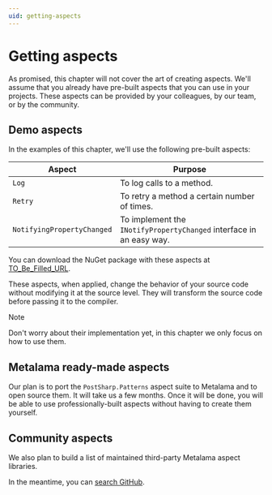 ```yaml
---
uid: getting-aspects
---
```

# Getting aspects

As promised, this chapter will not cover the art of creating aspects. We'll assume that you already have pre-built aspects that you can use in your projects. These aspects can be provided by your colleagues, by our team, or by the community.

## Demo aspects

In the examples of this chapter, we'll use the following pre-built aspects:

|Aspect | Purpose |
|-------|----------|
|`Log` | To log calls to a method.
|`Retry` | To retry a method a certain number of times.
|`NotifyingPropertyChanged` | To implement the `INotifyPropertyChanged` interface in an easy way.

You can download the NuGet package with these aspects at [TO_Be_Filled_URL](here).

These aspects, when applied, change the behavior of your source code without modifying it at the source level. They will transform the source code before passing it to the compiler.

> [!NOTE]
> Don't worry about their implementation yet, in this chapter we only focus on how to use them.

## Metalama ready-made aspects

Our plan is to port the `PostSharp.Patterns` aspect suite to Metalama and to open source them. It will take us a few months. Once it will be done, you will be able to use professionally-built aspects without having to create them yourself.

## Community aspects

We also plan to build a list of maintained third-party Metalama aspect libraries.

In the meantime, you can [search GitHub](https://github.com/search?p=1&q=metalama&type=Repositories).

